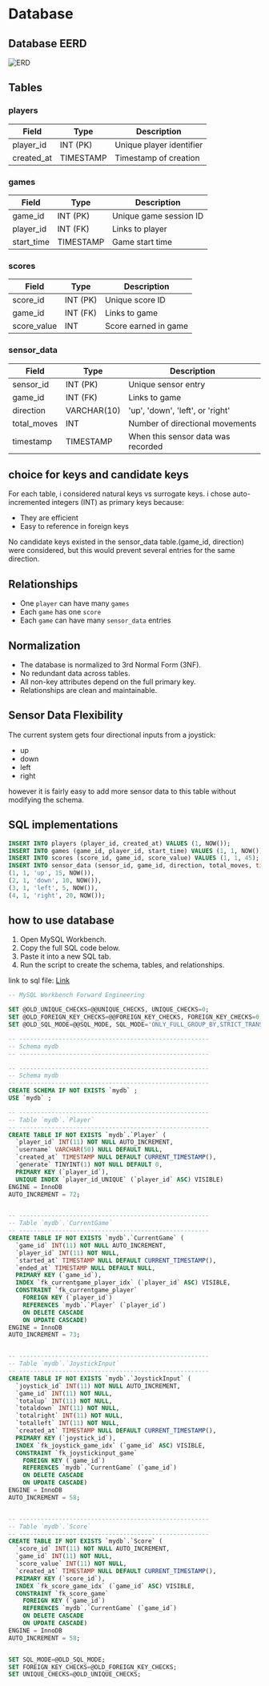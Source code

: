# Database

## Database EERD
![ERD](https://teemiixuujuu34-fa53a7.dev.hihva.nl/assets/erd.png)
## Tables

### players

| Field       | Type        | Description                |
|-------------|-------------|----------------------------|
| player_id   | INT (PK)    | Unique player identifier   |
| created_at  | TIMESTAMP   | Timestamp of creation      |

### games

| Field       | Type        | Description                      |
|-------------|-------------|----------------------------------|
| game_id     | INT (PK)    | Unique game session ID           |
| player_id   | INT (FK)    | Links to player                  |
| start_time  | TIMESTAMP   | Game start time                  |

### scores

| Field        | Type        | Description             |
|--------------|-------------|-------------------------|
| score_id     | INT (PK)    | Unique score ID         |
| game_id      | INT (FK)    | Links to game           |
| score_value  | INT         | Score earned in game    |

### sensor_data

| Field         | Type         | Description                             |
|---------------|--------------|-----------------------------------------|
| sensor_id     | INT (PK)     | Unique sensor entry                     |
| game_id       | INT (FK)     | Links to game                           |
| direction     | VARCHAR(10)  | 'up', 'down', 'left', or 'right'        |
| total_moves   | INT          | Number of directional movements         |
| timestamp     | TIMESTAMP    | When this sensor data was recorded      |

## choice for keys and candidate keys
For each table, i considered natural keys vs surrogate keys. i chose auto-incremented integers (INT) as primary keys because:

- They are efficient
- Easy to reference in foreign keys

No candidate keys existed in the sensor_data table.(game_id, direction) were considered, but this would prevent several entries for the same direction.

## Relationships

- One `player` can have many `games`
- Each `game` has one `score`
- Each `game` can have many `sensor_data` entries

## Normalization

- The database is normalized to 3rd Normal Form (3NF).
- No redundant data across tables.
- All non-key attributes depend on the full primary key.
- Relationships are clean and maintainable.

## Sensor Data Flexibility

The current system gets four directional inputs from a joystick:
- up
- down
- left
- right

however it is fairly easy to add more sensor data to this table without modifying the schema.

## SQL implementations

```sql
INSERT INTO players (player_id, created_at) VALUES (1, NOW());
INSERT INTO games (game_id, player_id, start_time) VALUES (1, 1, NOW());
INSERT INTO scores (score_id, game_id, score_value) VALUES (1, 1, 45);
INSERT INTO sensor_data (sensor_id, game_id, direction, total_moves, timestamp) VALUES
(1, 1, 'up', 15, NOW()),
(2, 1, 'down', 10, NOW()),
(3, 1, 'left', 5, NOW()),
(4, 1, 'right', 20, NOW());
```

## how to use database
1. Open MySQL Workbench.
2. Copy the full SQL code below.
3. Paste it into a new SQL tab.
4. Run the script to create the schema, tables, and relationships.

link to sql file: 
[Link](https://gitlab.fdmci.hva.nl/IoT/2024-2025-semester-2/individual-project/teemiixuujuu34/-/blob/main/database/mydatabase.sql?ref_type=heads)
```sql
-- MySQL Workbench Forward Engineering

SET @OLD_UNIQUE_CHECKS=@@UNIQUE_CHECKS, UNIQUE_CHECKS=0;
SET @OLD_FOREIGN_KEY_CHECKS=@@FOREIGN_KEY_CHECKS, FOREIGN_KEY_CHECKS=0;
SET @OLD_SQL_MODE=@@SQL_MODE, SQL_MODE='ONLY_FULL_GROUP_BY,STRICT_TRANS_TABLES,NO_ZERO_IN_DATE,NO_ZERO_DATE,ERROR_FOR_DIVISION_BY_ZERO,NO_ENGINE_SUBSTITUTION';

-- -----------------------------------------------------
-- Schema mydb
-- -----------------------------------------------------

-- -----------------------------------------------------
-- Schema mydb
-- -----------------------------------------------------
CREATE SCHEMA IF NOT EXISTS `mydb` ;
USE `mydb` ;

-- -----------------------------------------------------
-- Table `mydb`.`Player`
-- -----------------------------------------------------
CREATE TABLE IF NOT EXISTS `mydb`.`Player` (
  `player_id` INT(11) NOT NULL AUTO_INCREMENT,
  `username` VARCHAR(50) NULL DEFAULT NULL,
  `created_at` TIMESTAMP NULL DEFAULT CURRENT_TIMESTAMP(),
  `generate` TINYINT(1) NOT NULL DEFAULT 0,
  PRIMARY KEY (`player_id`),
  UNIQUE INDEX `player_id_UNIQUE` (`player_id` ASC) VISIBLE)
ENGINE = InnoDB
AUTO_INCREMENT = 72;


-- -----------------------------------------------------
-- Table `mydb`.`CurrentGame`
-- -----------------------------------------------------
CREATE TABLE IF NOT EXISTS `mydb`.`CurrentGame` (
  `game_id` INT(11) NOT NULL AUTO_INCREMENT,
  `player_id` INT(11) NOT NULL,
  `started_at` TIMESTAMP NULL DEFAULT CURRENT_TIMESTAMP(),
  `ended_at` TIMESTAMP NULL DEFAULT NULL,
  PRIMARY KEY (`game_id`),
  INDEX `fk_currentgame_player_idx` (`player_id` ASC) VISIBLE,
  CONSTRAINT `fk_currentgame_player`
    FOREIGN KEY (`player_id`)
    REFERENCES `mydb`.`Player` (`player_id`)
    ON DELETE CASCADE
    ON UPDATE CASCADE)
ENGINE = InnoDB
AUTO_INCREMENT = 73;


-- -----------------------------------------------------
-- Table `mydb`.`JoystickInput`
-- -----------------------------------------------------
CREATE TABLE IF NOT EXISTS `mydb`.`JoystickInput` (
  `joystick_id` INT(11) NOT NULL AUTO_INCREMENT,
  `game_id` INT(11) NOT NULL,
  `totalup` INT(11) NOT NULL,
  `totaldown` INT(11) NOT NULL,
  `totalright` INT(11) NOT NULL,
  `totalleft` INT(11) NOT NULL,
  `created_at` TIMESTAMP NULL DEFAULT CURRENT_TIMESTAMP(),
  PRIMARY KEY (`joystick_id`),
  INDEX `fk_joystick_game_idx` (`game_id` ASC) VISIBLE,
  CONSTRAINT `fk_joystickinput_game`
    FOREIGN KEY (`game_id`)
    REFERENCES `mydb`.`CurrentGame` (`game_id`)
    ON DELETE CASCADE
    ON UPDATE CASCADE)
ENGINE = InnoDB
AUTO_INCREMENT = 58;


-- -----------------------------------------------------
-- Table `mydb`.`Score`
-- -----------------------------------------------------
CREATE TABLE IF NOT EXISTS `mydb`.`Score` (
  `score_id` INT(11) NOT NULL AUTO_INCREMENT,
  `game_id` INT(11) NOT NULL,
  `score_value` INT(11) NOT NULL,
  `created_at` TIMESTAMP NULL DEFAULT CURRENT_TIMESTAMP(),
  PRIMARY KEY (`score_id`),
  INDEX `fk_score_game_idx` (`game_id` ASC) VISIBLE,
  CONSTRAINT `fk_score_game`
    FOREIGN KEY (`game_id`)
    REFERENCES `mydb`.`CurrentGame` (`game_id`)
    ON DELETE CASCADE
    ON UPDATE CASCADE)
ENGINE = InnoDB
AUTO_INCREMENT = 58;


SET SQL_MODE=@OLD_SQL_MODE;
SET FOREIGN_KEY_CHECKS=@OLD_FOREIGN_KEY_CHECKS;
SET UNIQUE_CHECKS=@OLD_UNIQUE_CHECKS;

```
